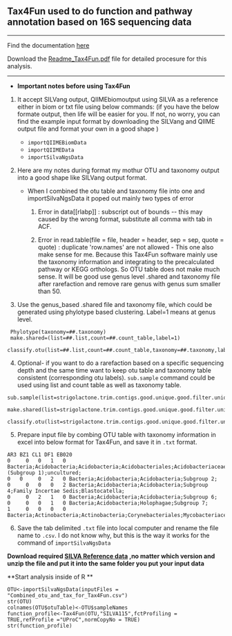 ## Tax4Fun used to do function and pathway annotation based on 16S sequencing data

---

Find the documentation [here](http://tax4fun.gobics.de/)

Download the [Readme_Tax4Fun.pdf](http://tax4fun.gobics.de/RPackage/Readme_Tax4Fun.pdf) file for detailed procesure for this analysis. 

---

* **Important notes before using Tax4Fun**

1. It accept SILVang output, QIIMEbiomoutput using SILVA as a reference either in biom or txt file using below commands:
  (if you have the below formate output, then life will be easier for you. If not, no worry, you can find the example input format by downloading the SILVang and QIIME output file and format your own in a good shape )
  
   * ``importQIIMEBiomData``
   * ``importQIIMEData``
   * ``importSilvaNgsData``
    
2. Here are my notes during format my mothur OTU and taxonomy output into a good shape like SILVang output format.
    
   * When I combined the otu table and taxonomy file into one and importSilvaNgsData it poped out mainly two types of error
    
     1. Error in data[[rlabp]] : subscript out of bounds -- this may caused by the wrong format, substitute all comma with tab in ACF.
      
     2. Error in read.table(file = file, header = header, sep = sep, quote = quote) : duplicate 'row.names' are not allowed - This one also make sense for me. Because this Tax4Fun software mainly use the taxonomy information and integrating to the precalculated pathway or KEGG orthologs. So OTU table does not make much sense. It will be good use genus level .shared and taxonomy file after rarefaction and remove rare genus with genus sum smaller than 50.
      
 3. Use the genus_based .shared file and taxonomy file, which could be generated using phylotype based clustering. Label=1 means at genus level.
 
 ```
  Phylotype(taxonomy=##.taxonomy) 
  make.shared=(list=##.list,count=##.count_table,label=1)
  classify.otu(list=##.list,count=##.count_table,taxonomy=##.taxonomy,label=1)
 ```
 4. Optional- if you want to do a rarefaction based on a specific sequencing depth and the same time want to keep otu table and taxonomy table consistent (corresponding otu labels). ``sub.sample`` command could be used using list and count table as well as taxonomy table.
 
 ```
sub.sample(list=strigolactone.trim.contigs.good.unique.good.filter.unique.precluster.pick.rdp.wang.pick.tx.list,taxonomy=strigolactone.trim.contigs.good.unique.good.filter.unique.precluster.pick.rdp.wang.pick.taxonomy,count=strigolactone.trim.contigs.good.unique.good.filter.unique.precluster.denovo.vsearch.pick.pick.count_table,label=1,size=21776)

make.shared(list=strigolactone.trim.contigs.good.unique.good.filter.unique.precluster.pick.rdp.wang.pick.tx.1.subsample.list,count=strigolactone.trim.contigs.good.unique.good.filter.unique.precluster.denovo.vsearch.pick.pick.subsample.count_table,label=1)

classify.otu(list=strigolactone.trim.contigs.good.unique.good.filter.unique.precluster.pick.rdp.wang.pick.tx.1.subsample.list,count=strigolactone.trim.contigs.good.unique.good.filter.unique.precluster.denovo.vsearch.pick.pick.subsample.count_table,taxonomy=strigolactone.trim.contigs.good.unique.good.filter.unique.precluster.pick.rdp.wang.pick.subsample.taxonomy,label=1)
 ```
5. Prepare input file by combing OTU table with taxonomy information in excel into below format for Tax4Fun, and save it in ``.txt`` format.

```
AR3	BZ1	CL1	DF1	EB020	
0	  0	  0	  1	  0	Bacteria;Acidobacteria;Acidobacteria;Acidobacteriales;Acidobacteriaceae (Subgroup 1);uncultured;
0 	0	  0	  2	  0	Bacteria;Acidobacteria;Acidobacteria;Subgroup 2;
0	  0	  0	  0	  2	Bacteria;Acidobacteria;Acidobacteria;Subgroup 4;Family Incertae Sedis;Blastocatella;
0	  0	  2	  1	  0	Bacteria;Acidobacteria;Acidobacteria;Subgroup 6;
0	  0	  0	  1	  0	Bacteria;Acidobacteria;Holophagae;Subgroup 7;
1	  0	  0	  0	  0	Bacteria;Actinobacteria;Actinobacteria;Corynebacteriales;Mycobacteriaceae;Mycobacterium;
```
6. Save the tab delimited ``.txt`` file into local computer and rename the file name to ``.csv``. I do not know why, but this is the way it works for the command of ``importSilvaNgsData``

**Download required [SILVA Reference data](http://tax4fun.gobics.de/Tax4Fun/ReferenceData/SILVA115.zip) ,no matter which version and unzip the file and put it into the same folder you put your input data**

**Start analysis inside of R **

```
OTU<-importSilvaNgsData(inputFiles = "Combined_otu_and_tax_for_Tax4Fun.csv")
str(OTU)
colnames(OTU$otuTable)<-OTU$sampleNames
function_profile<-Tax4Fun(OTU,"SILVA115",fctProfiling = TRUE,refProfile ="UProC",normCopyNo = TRUE)
str(function_profile)
```



